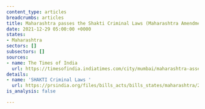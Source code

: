 ```yaml
---
content_type: articles
breadcrumbs: articles
title: Maharashtra passes the Shakti Criminal Laws (Maharashtra Amendment) Bill, 2020
date: 2021-12-29 05:00:00 +0000
states:
- Maharashtra
sectors: []
subsectors: []
sources:
- name: The Times of India
  url: https://timesofindia.indiatimes.com/city/mumbai/maharashtra-assembly-unanimously-oks-shakti-bill-seeking-death-for-rape/articleshow/88463298.cms
details:
- name: 'SHAKTI Criminal Laws '
  url: https://prsindia.org/files/bills_acts/bills_states/maharashtra/2020/Mah.%20L.A.%20Bill%20no.%2051%20of%202020%20English%20Shakti%20Criminal%20Laws%20(Maharashtra%20Amendment)%20Bill,%202020.pdf
is_analysis: false

---
```

